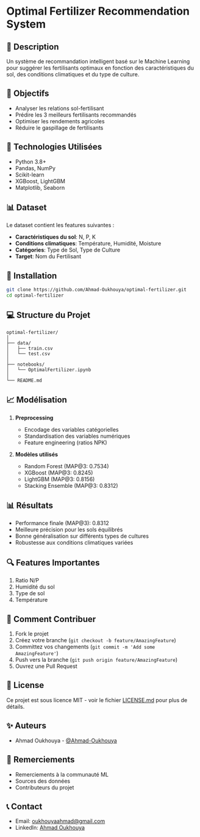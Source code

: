 # Optimal Fertilizer Recommendation System

## 📝 Description
Un système de recommandation intelligent basé sur le Machine Learning pour suggérer les fertilisants optimaux en fonction des caractéristiques du sol, des conditions climatiques et du type de culture.

## 🎯 Objectifs
- Analyser les relations sol-fertilisant
- Prédire les 3 meilleurs fertilisants recommandés
- Optimiser les rendements agricoles
- Réduire le gaspillage de fertilisants

## 🔧 Technologies Utilisées
- Python 3.8+
- Pandas, NumPy
- Scikit-learn
- XGBoost, LightGBM
- Matplotlib, Seaborn

## 📊 Dataset
Le dataset contient les features suivantes :
- **Caractéristiques du sol**: N, P, K
- **Conditions climatiques**: Température, Humidité, Moisture
- **Catégories**: Type de Sol, Type de Culture
- **Target**: Nom du Fertilisant

## 🚀 Installation

```bash
git clone https://github.com/Ahmad-Oukhouya/optimal-fertilizer.git
cd optimal-fertilizer
```

## 💻 Structure du Projet
```
optimal-fertilizer/
│
├── data/
│   ├── train.csv
│   └── test.csv
│
├── notebooks/
│   └── OptimalFertilizer.ipynb
│
└── README.md
```

## 📈 Modélisation
1. **Preprocessing**
   - Encodage des variables catégorielles
   - Standardisation des variables numériques
   - Feature engineering (ratios NPK)

2. **Modèles utilisés**
   - Random Forest (MAP@3: 0.7534)
   - XGBoost (MAP@3: 0.8245)
   - LightGBM (MAP@3: 0.8156)
   - Stacking Ensemble (MAP@3: 0.8312)

## 📊 Résultats
- Performance finale (MAP@3): 0.8312
- Meilleure précision pour les sols équilibrés
- Bonne généralisation sur différents types de cultures
- Robustesse aux conditions climatiques variées

## 🔍 Features Importantes
1. Ratio N/P
2. Humidité du sol
3. Type de sol
4. Température

## 🤝 Comment Contribuer
1. Fork le projet
2. Créez votre branche (`git checkout -b feature/AmazingFeature`)
3. Committez vos changements (`git commit -m 'Add some AmazingFeature'`)
4. Push vers la branche (`git push origin feature/AmazingFeature`)
5. Ouvrez une Pull Request

## 📝 License
Ce projet est sous licence MIT - voir le fichier [LICENSE.md](LICENSE.md) pour plus de détails.

## ✨ Auteurs
- Ahmad Oukhouya - [@Ahmad-Oukhouya](https://github.com/Ahmad-Oukhouya)

## 🙏 Remerciements
- Remerciements à la communauté ML
- Sources des données
- Contributeurs du projet

## 📞 Contact
- Email: oukhouyaahmad@gmail.com
- LinkedIn: [Ahmad Oukhouya](https://linkedin.com/in/ahmad-oukhouya)